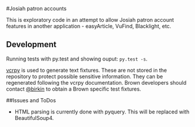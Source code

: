 #Josiah patron accounts

This is exploratory code in an attempt to allow Josiah patron account features in another application - easyArticle, VuFind, Blacklight, etc.

## Development

Running tests with py.test and showing ouput: `py.test -s`.

[vcrpy](https://github.com/kevin1024/vcrpy) is used to generate text fixtures.  These are not stored in the repository to protect possible sensitive information.  They can be regenerated following the vcrpy documentation.  Brown developers should contact [@birkin](https://github.com/birkin) to obtain a Brown specific test fixtures.


##Issues and ToDos

 * HTML parsing is currently done with pyquery.  This will be replaced with BeautifulSoup4.
